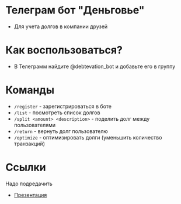 # Телеграм бот "Деньговье"
- Для учета долгов в компании друзей
 
# Как воспользоваться?
- В Телеграмм найдите @debtevation_bot и добавьте его в группу

# Команды 
- `/register` - зарегистрироваться в боте
- `/list` - посмотреть список долгов
- `/split <amount> <description>` - поделить долг между пользователями
- `/return` - вернуть долг пользователю
- `/optimize` - оптимизировать долги (уменьшить количество транзакций)

# Ссылки
Надо подредачить
- [Презентация](https://github.com)
